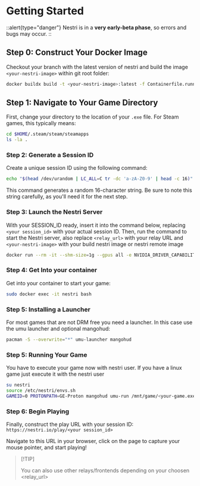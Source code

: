# Getting Started

::alert{type="danger"}
Nestri is in a **very early-beta phase**, so errors and bugs may occur.
::

## Step 0: Construct Your Docker Image
Checkout your branch with the latest version of nestri and build the image `<your-nestri-image>` within git root folder:
```bash
docker buildx build -t <your-nestri-image>:latest -f Containerfile.runner .
```

## Step 1: Navigate to Your Game Directory
First, change your directory to the location of your `.exe` file. For Steam games, this typically means:
```bash
cd $HOME/.steam/steam/steamapps
ls -la .
```
### Step 2: Generate a Session ID
Create a unique session ID using the following command:
```bash
echo "$(head /dev/urandom | LC_ALL=C tr -dc 'a-zA-Z0-9' | head -c 16)"
```
This command generates a random 16-character string. Be sure to note this string carefully, as you'll need it for the next step.
### Step 3: Launch the Nestri Server
With your SESSION_ID ready, insert it into the command below, replacing `<your session_id>` with your actual session ID. Then, run the command to start the Nestri server, also replace `<relay_url>` with your relay URL and `<your-nestri-image>` with your build nestri image or nestri remote image

```bash
docker run --rm -it --shm-size=1g --gpus all -e NVIDIA_DRIVER_CAPABILITIES=all --runtime=nvidia -e RELAY_URL='<relay_url>' -e NESTRI_ROOM=<your session_id> -e RESOLUTION=1920x1080 -e FRAMERATE=60 -e NESTRI_PARAMS='--verbose=true --video-codec=h264 --video-bitrate=4000 --video-bitrate-max=6000'-d -v "$(pwd)":/mnt/game/ <your-nestri-image>:latest
```

### Step 4: Get Into your container
Get into your container to start your game:
```bash
sudo docker exec -it nestri bash
```
### Step 5: Installing a Launcher
For most games that are not DRM free you need a launcher. In this case use the umu launcher and optional mangohud:
```bash
pacman -S --overwrite="*" umu-launcher mangohud
```

### Step 5: Running Your Game
You have to execute your game now with nestri user. If you have a linux game just execute it with the nestri user
```bash
su nestri
source /etc/nestri/envs.sh
GAMEID=0 PROTONPATH=GE-Proton mangohud umu-run /mnt/game/<your-game.exe>
```

### Step 6: Begin Playing
Finally, construct the play URL with your session ID:
`https://nestri.io/play/<your session_id>`

Navigate to this URL in your browser, click on the page to capture your mouse pointer, and start playing!

> \[!TIP]
> 
> You can also use other relays/frontends depending on your choosen <relay_url>




<!--
Nestri Node is easy to install using the provided installation script. Follow the steps below to get started.

 ## Installation

1. Download the installation script using `wget`:

```bash
wget https://github.com/nestriness/nestri/nestri-node-install.sh

```

2. Make the script executable:
```bash
chmod +x nestri-node-install.sh


```
3. Run the script to start the installation process:
```bash
./nestri-node-install.sh
```
::-->


